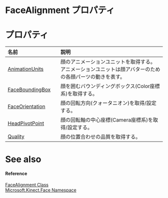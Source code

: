 FaceAlignment プロパティ  
========================  

<span id="publicpropertiesSection"></span>

プロパティ
==========  

<table>
<colgroup>
<col width="30%" />
<col width="60%" />
</colgroup>
<thead>
<tr class="header">
<th align="left">名前</th>
<th align="left">説明</th>
</tr>
</thead>
<tbody>
<tr class="odd">
<td align="left"><a href="FaceAlignment_Class/Properties/AnimationUnits_Property.md">AnimationUnits</a></td>
<td align="left">顔のアニメーションユニットを取得する。<br/>アニメーションユニットは顔アバターのための各顔パーツの動きを表す。</td>
</tr>
<tr class="even">
<td align="left"><a href="FaceAlignment_Class/Properties/FaceBoundingBox_Property.md">FaceBoundingBox</a></td>
<td align="left">顔を囲むバウンディングボックス(Color座標系)を取得する。</td>
</tr>
<tr class="odd">
<td align="left"><a href="FaceAlignment_Class/Properties/FaceOrientation_Property.md">FaceOrientation</a></td>
<td align="left">顔の回転方向(クォータニオン)を取得/設定する。</td>
</tr>
<tr class="even">
<td align="left"><a href="FaceAlignment_Class/Properties/HeadPivotPoint_Property.md">HeadPivotPoint</a></td>
<td align="left">顔の回転軸の中心座標(Camera座標系)を取得/設定する。</td>
</tr>
<tr class="odd">
<td align="left"><a href="FaceAlignment_Class/Properties/Quality_Property.md">Quality</a></td>
<td align="left">顔の位置合わせの品質を取得する。</td>
</tr>
</tbody>
</table>


<span id="ID4EI"></span>

See also  
========  

<span id="ID4EK"></span>
#### Reference  

[FaceAlignment Class](../FaceAlignment_Class.md)  
 [Microsoft.Kinect.Face Namespace](../../Kinect.Face.md)  



<!--Please do not edit the data in the comment block below.-->
<!--
TOCTitle : FaceAlignment Properties
RLTitle : FaceAlignment Properties
KeywordK : FaceAlignment class, properties
KeywordA : Properties.T:Microsoft.Kinect.Face.FaceAlignment
AssetID : Properties.T:Microsoft.Kinect.Face.FaceAlignment
Locale : en-us
CommunityContent : 1
TargetOS : Windows
TopicType : kbSyntax
DocSet : K4Wv2
ProjType : K4Wv2Proj
Technology : Kinect for Windows
Product : Kinect for Windows SDK v2
productversion : 20
-->
